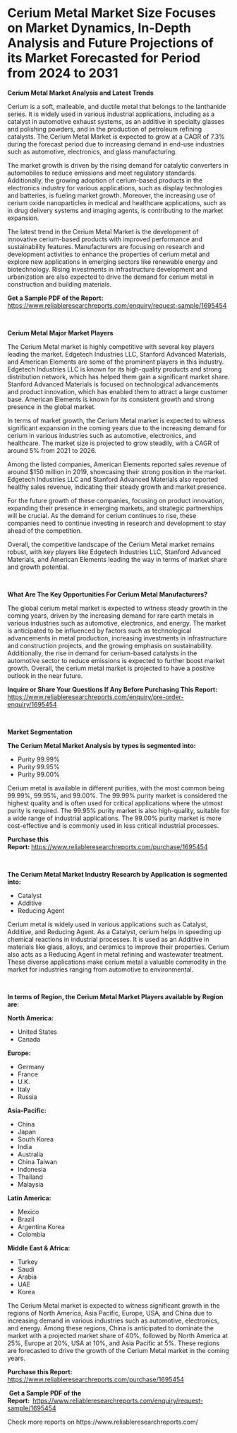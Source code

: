<p><h1>Cerium Metal Market Size Focuses on Market Dynamics, In-Depth Analysis and Future Projections of its Market Forecasted for Period from 2024 to 2031</h1></p><p><strong>Cerium Metal Market Analysis and Latest Trends</strong></p>
<p><p>Cerium is a soft, malleable, and ductile metal that belongs to the lanthanide series. It is widely used in various industrial applications, including as a catalyst in automotive exhaust systems, as an additive in specialty glasses and polishing powders, and in the production of petroleum refining catalysts. The Cerium Metal Market is expected to grow at a CAGR of 7.3% during the forecast period due to increasing demand in end-use industries such as automotive, electronics, and glass manufacturing.</p><p>The market growth is driven by the rising demand for catalytic converters in automobiles to reduce emissions and meet regulatory standards. Additionally, the growing adoption of cerium-based products in the electronics industry for various applications, such as display technologies and batteries, is fueling market growth. Moreover, the increasing use of cerium oxide nanoparticles in medical and healthcare applications, such as in drug delivery systems and imaging agents, is contributing to the market expansion.</p><p>The latest trend in the Cerium Metal Market is the development of innovative cerium-based products with improved performance and sustainability features. Manufacturers are focusing on research and development activities to enhance the properties of cerium metal and explore new applications in emerging sectors like renewable energy and biotechnology. Rising investments in infrastructure development and urbanization are also expected to drive the demand for cerium metal in construction and building materials.</p></p>
<p><strong>Get a Sample PDF of the Report:&nbsp;</strong> <a href="https://www.reliableresearchreports.com/enquiry/request-sample/1695454">https://www.reliableresearchreports.com/enquiry/request-sample/1695454</a></p>
<p>&nbsp;</p>
<p><strong>Cerium Metal Major Market Players</strong></p>
<p><p>The Cerium Metal market is highly competitive with several key players leading the market. Edgetech Industries LLC, Stanford Advanced Materials, and American Elements are some of the prominent players in this industry. Edgetech Industries LLC is known for its high-quality products and strong distribution network, which has helped them gain a significant market share. Stanford Advanced Materials is focused on technological advancements and product innovation, which has enabled them to attract a large customer base. American Elements is known for its consistent growth and strong presence in the global market.</p><p>In terms of market growth, the Cerium Metal market is expected to witness significant expansion in the coming years due to the increasing demand for cerium in various industries such as automotive, electronics, and healthcare. The market size is projected to grow steadily, with a CAGR of around 5% from 2021 to 2026.</p><p>Among the listed companies, American Elements reported sales revenue of around $150 million in 2019, showcasing their strong position in the market. Edgetech Industries LLC and Stanford Advanced Materials also reported healthy sales revenue, indicating their steady growth and market presence.</p><p>For the future growth of these companies, focusing on product innovation, expanding their presence in emerging markets, and strategic partnerships will be crucial. As the demand for cerium continues to rise, these companies need to continue investing in research and development to stay ahead of the competition.</p><p>Overall, the competitive landscape of the Cerium Metal market remains robust, with key players like Edgetech Industries LLC, Stanford Advanced Materials, and American Elements leading the way in terms of market share and growth potential.</p></p>
<p>&nbsp;</p>
<p><strong>What Are The Key Opportunities For Cerium Metal Manufacturers?</strong></p>
<p><p>The global cerium metal market is expected to witness steady growth in the coming years, driven by the increasing demand for rare earth metals in various industries such as automotive, electronics, and energy. The market is anticipated to be influenced by factors such as technological advancements in metal production, increasing investments in infrastructure and construction projects, and the growing emphasis on sustainability. Additionally, the rise in demand for cerium-based catalysts in the automotive sector to reduce emissions is expected to further boost market growth. Overall, the cerium metal market is projected to have a positive outlook in the near future.</p></p>
<p><strong>Inquire or Share Your Questions If Any Before Purchasing This Report:</strong> <a href="https://www.reliableresearchreports.com/enquiry/pre-order-enquiry/1695454">https://www.reliableresearchreports.com/enquiry/pre-order-enquiry/1695454</a></p>
<p>&nbsp;</p>
<p><strong>Market Segmentation</strong></p>
<p><strong>The Cerium Metal Market Analysis by types is segmented into:</strong></p>
<p><ul><li>Purity 99.99%</li><li>Purity 99.95%</li><li>Purity 99.00%</li></ul></p>
<p><p>Cerium metal is available in different purities, with the most common being 99.99%, 99.95%, and 99.00%. The 99.99% purity market is considered the highest quality and is often used for critical applications where the utmost purity is required. The 99.95% purity market is also high-quality, suitable for a wide range of industrial applications. The 99.00% purity market is more cost-effective and is commonly used in less critical industrial processes.</p></p>
<p><strong>Purchase this Report:&nbsp;</strong><a href="https://www.reliableresearchreports.com/purchase/1695454">https://www.reliableresearchreports.com/purchase/1695454</a></p>
<p>&nbsp;</p>
<p><strong>The Cerium Metal Market Industry Research by Application is segmented into:</strong></p>
<p><ul><li>Catalyst</li><li>Additive</li><li>Reducing Agent</li></ul></p>
<p><p>Cerium metal is widely used in various applications such as Catalyst, Additive, and Reducing Agent. As a Catalyst, cerium helps in speeding up chemical reactions in industrial processes. It is used as an Additive in materials like glass, alloys, and ceramics to improve their properties. Cerium also acts as a Reducing Agent in metal refining and wastewater treatment. These diverse applications make cerium metal a valuable commodity in the market for industries ranging from automotive to environmental.</p></p>
<p>&nbsp;</p>
<p><strong>In terms of Region, the Cerium Metal Market Players available by Region are:</strong></p>
<p>
    <p> <strong> North America: </strong>
        <ul>
            <li>United States</li>
            <li>Canada</li>
        </ul>
        </p> 
    <p> <strong> Europe: </strong>
        <ul>
            <li>Germany</li>
            <li>France</li>
            <li>U.K.</li>
            <li>Italy</li>
            <li>Russia</li>
        </ul>
        </p> 
    <p> <strong> Asia-Pacific: </strong>
        <ul>
            <li>China</li>
            <li>Japan</li>
            <li>South Korea</li>
            <li>India</li>
            <li>Australia</li>
            <li>China Taiwan</li>
            <li>Indonesia</li>
            <li>Thailand</li>
            <li>Malaysia</li>
        </ul>
        </p> 
    <p> <strong> Latin America: </strong>
        <ul>
            <li>Mexico</li>
            <li>Brazil</li>
            <li>Argentina Korea</li>
            <li>Colombia</li>
        </ul>
        </p> 
    <p> <strong> Middle East & Africa: </strong>
        <ul>
            <li>Turkey</li>
            <li>Saudi</li>
            <li>Arabia</li>
            <li>UAE</li>
            <li>Korea</li>
        </ul>
    </p>
    </p>
<p><p>The Cerium Metal market is expected to witness significant growth in the regions of North America, Asia Pacific, Europe, USA, and China due to increasing demand in various industries such as automotive, electronics, and energy. Among these regions, China is anticipated to dominate the market with a projected market share of 40%, followed by North America at 25%, Europe at 20%, USA at 10%, and Asia Pacific at 5%. These regions are forecasted to drive the growth of the Cerium Metal market in the coming years.</p></p>
<p><strong>Purchase this Report: </strong><a href="https://www.reliableresearchreports.com/purchase/1695454">https://www.reliableresearchreports.com/purchase/1695454</a></p>
<p>&nbsp;<strong>Get a Sample PDF of the Report:&nbsp;&nbsp;</strong><a href="https://www.reliableresearchreports.com/enquiry/request-sample/1695454">https://www.reliableresearchreports.com/enquiry/request-sample/1695454</a></p>
<p><strong></strong></p>
<p>Check more reports on https://www.reliableresearchreports.com/</p>